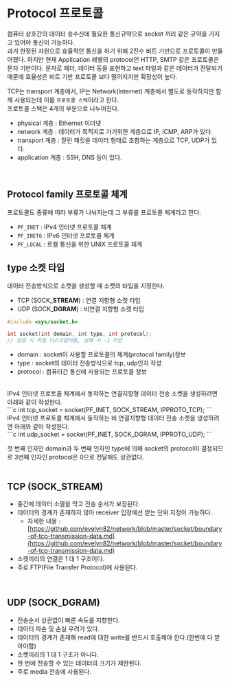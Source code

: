 # Protocol 프로토콜

컴퓨터 상호간의 데이터 송수신에 필요한 통신규약으로 socket 끼리 같은 규약을 가지고 있어야 통신이 가능하다.<br>
과거 한정된 자원으로 효율적인 통신을 하기 위해 2진수 비트 기반으로 프로토콜이 만들어졌다. 하지만 현재 Application 레벨의 protocol인 HTTP, SMTP 같은 프로토콜은 문자 기반이다. 문자로 헤더, 데이터 등을 표현하고 text 파일과 같은 데이터가 전달되기 때문에 효율성은 비트 기반 프로토콜 보다 떨어지지만 확장성이 높다.<br>

TCP는 transport 계층에서, IP는 Network(Internet) 계층에서 별도로 동작하지만 함께 사용되는데 이를 ```프로토콜 스택```이라고 한다.<br>
프로토콜 스택은 4개의 부분으로 나누어진다.<br>

- physical 계층 : Ethernet 이더넷
- network 계층 : 데이터가 목적지로 가기위한 계층으로 IP, ICMP, ARP가 있다.
- transport 계층 : 잘린 패킷을 데이터 형태로 조합하는 계층으로 TCP, UDP가 있다.
- application 계층 : SSH, DNS 등이 있다.
<br>

## Protocol family 프로토콜 체계

프로토콜도 종류에 따라 부류가 나눠지는데 그 부류를 프로토콜 체계라고 한다.<br>

- ```PF_INET``` : IPv4 인터넷 프로토콜 체계
- ```PF_INET6``` : IPv6 인터넷 프로토콜 체계
- ```PF_LOCAL``` : 로컬 통신을 위한 UNIX 프로토콜 체계


## type 소켓 타입 

데이터 전송방식으로 소켓을 생성할 때 소켓의 타입을 지정한다.<br>

- TCP (SOCK_**STREAM**) : 연결 지향형 소켓 타입
- UDP (SOCK_**DGRAM**) : 비연결 지향형 소켓 타입

```c
#include <sys/socket.h>

int socket(int domain, int type, int protocol);
// 성공 시 파일 디스크립터를, 실패 시 -1 리턴
```
- domain : socket이 사용할 프로토콜의 체계(protocol family)정보
- type : socket의 데이터 전송방식으로 tcp, udp인지 작성
- protocol : 컴퓨터간 통신에 사용되는 프로토콜 정보
<br>
IPv4 인터넷 프로토콜 체계에서 동작하는 연결지향형 데이터 전송 소켓을 생성하려면 아래와 같이 작성한다.<br>
```c
int tcp_socket = socket(PF_INET, SOCK_STREAM, IPPROTO_TCP);
```
<br>
IPv4 인터넷 프로토콜 체계에서 동작하는 비 연결지향형 데이터 전송 소켓을 생성하려면 아래와 같이 작성한다.<br>
```c
int udp_socket = socket(PF_INET, SOCK_DGRAM, IPPROTO_UDP);
```

첫 번째 인자인 domain과 두 번째 인자인 type에 의해 socket의 protocol이 결정되므로 3번째 인자인 protocol은 0으로 전달해도 상관없다.<br><br>

## TCP (SOCK_STREAM)

- 중간에 데이터 소멸을 막고 전송 순서가 보장된다.
- 데이터의 경계가 존재하지 않아 receiver 입장에선 받는 단위 지정이 가능하다. 
  - 자세한 내용 : [https://github.com/evelyn82/network/blob/master/socket/boundary-of-tcp-transmission-data.md](https://github.com/evelyn82/network/blob/master/socket/boundary-of-tcp-transmission-data.md)
- 소켓끼리의 연결은 1 대 1 구조이다.
- 주로 FTP(File Transfer Protocol)에 사용된다.
<br>

## UDP (SOCK_DGRAM)

- 전송순서 상관없이 빠른 속도를 지향한다.
- 데이터 파손 및 손실 우려가 있다.
- 데이터의 경계가 존재해 read에 대한 write를 반드시 호출해야 한다.(한번에 다 받아야함)
- 소켓끼리의 1 대 1 구조가 아니다.
- 한 번에 전송할 수 있는 데이터의 크기가 제한된다.
- 주로 media 전송에 사용된다.




